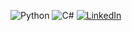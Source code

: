 ![Python](https://img.shields.io/badge/Python-3776AB?style=for-the-badge&logo=python&logoColor=white)
![C#](https://img.shields.io/badge/C%23-239120?style=for-the-badge&logo=c-sharp&logoColor=white)
[![LinkedIn](https://img.shields.io/badge/LinkedIn-blue?style=for-the-badge&logo=linkedin)](https://linkedin.com/in/seulink)
